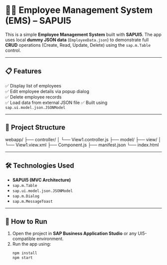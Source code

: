 # 👩‍💼 Employee Management System (EMS) – SAPUI5

This is a simple **Employee Management System** built with **SAPUI5**. The app uses local **dummy JSON data** (`EmployeeData.json`) to demonstrate full **CRUD** operations (Create, Read, Update, Delete) using the `sap.m.Table` control.

---

## 📋 Features

✅ Display list of employees  
✅ Edit employee details via popup dialog  
✅ Delete employee records  
✅ Load data from external JSON file 
✅ Built using `sap.ui.model.json.JSONModel`

---

## 📁 Project Structure

webapp/
├── controller/
│ └── View1.controller.js
├── model/
├── view/
│ └── View1.view.xml
├── Component.js
├── manifest.json
└── index.html

---

## 🛠️ Technologies Used

- **SAPUI5 (MVC Architecture)**
- `sap.m.Table`
- `sap.ui.model.json.JSONModel`
- `sap.m.Dialog`
- `sap.m.MessageToast`

---

## 🚀 How to Run

1. Open the project in **SAP Business Application Studio** or any UI5-compatible environment.
2. Run the app using:
   ```bash
   npm install
   npm start
